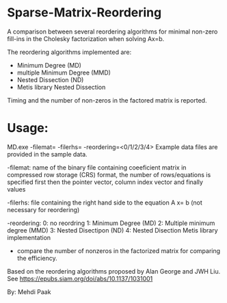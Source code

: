 # Sparse-Matrix-Reordering
A comparison between several reordering algorithms for minimal non-zero fill-ins in the Cholesky factorization when solving Ax=b. 

The reordering algorithms implemented are:

- Minimum Degree (MD)
- multiple Minimum Degree (MMD)
- Nested Dissection (ND)
- Metis library Nested Dissection

Timing and the number of non-zeros in the factored matrix is reported.

# Usage: 
 MD.exe -filemat=<name> -filerhs=<name> -reordering=<0/1/2/3/4> 
 Example data files are provided in the sample data.
 
 -filemat: name of the binary file containing coeeficient matrix in 
 compressed row storage (CRS) format, the number of rows/equations is specified first
 then the pointer vector, column index vector and finally values
 
 -filerhs: file containing the right hand side to the equation A x= b (not necessary for reordering)
  
 
 -reordering: 
	0: no reordring
	1: Minimum Degree (MD)
	2: Multiple minimum degree (MMD)
	3: Nested Disectipon (ND)
	4: Nested Disection Metis library implementation
	
 - compare the number of nonzeros in the factorized matrix for comparing 
   the efficiency.
   
 Based on the reordering algorithms 
 proposed by Alan George and  JWH Liu.
 See https://epubs.siam.org/doi/abs/10.1137/1031001

 By: Mehdi Paak